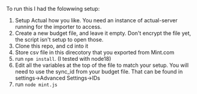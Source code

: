 To run this I had the folowwing setup:

1. Setup Actual how you like. You need an instance of actual-server running for the importer to access.
2. Create a new budget file, and leave it empty.  Don't encrypt the file yet, the script isn't setup to open those.
2. Clone this repo, and cd into it
3. Store csv file in this direcotory that you exported from Mint.com
4. run `npm install`.  (I tested with node18)
5. Edit all the variables at the top of the file to match your setup.  You will need to use the sync_id from your budget file.  That can be found in settings->Advanced Settings->IDs
6. run `node mint.js`
